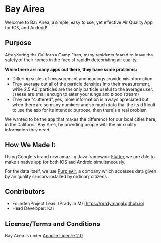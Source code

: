 
# Bay Airea

Welcome to Bay Airea, a simple, easy to use, yet effective Air Quality App for IOS, and Android!

## Purpose

After/during the California Camp Fires, many residents feared to leave the safety of their homes in the face of rapidly deteoriating air quality.

**While there are many apps out there, they have some problems:**

- Differing scales of measurement and readings provide misinformation.
- They average out all of the particle densities into their measurement, while 2.5 AQI particles are the only particle useful to the average user. (These are small enough to enter your lungs and blood stream)
- They are "cluttered", yes, more information is always apreciated but when there are so many numbers and so much data that the its difficult to use the app for its intended purpose, then there's a real problem


We wanted to be the app that makes the difference for our local cities here, in the California Bay Area, by providing people with the air quality information they need.



## How We Made It


Using Google's brand new amazing Java framework [Flutter](https://flutter.io/), we are able to make a native app for both IOS and Android simultaneously. 

For the data itself, we use [PurpleAir](https://www.purpleair.com/), a company which accesses data given by air quality sensors installed by ordinary citizens.



## Contributors

- Founder/Project Lead: (Pradyun M) [https://pradymagal.github.io]
- Head Developer: Kai

## License/Terms and Conditions
Bay Airea is under [Apache License 2.0](https://www.apache.org/licenses/LICENSE-2.0)




